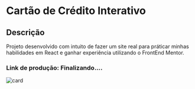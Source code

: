 # Cartão de Crédito Interativo

## Descrição
Projeto desenvolvido com intuito de fazer um site real para práticar minhas habilidades em React e ganhar experiência utilizando o FrontEnd Mentor.

### Link de produção: Finalizando....

![card](https://user-images.githubusercontent.com/114690321/232176949-af997eed-5396-40e3-a3a7-6d7bef653cbe.png)
